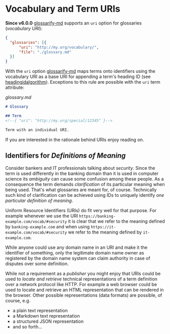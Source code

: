 # Vocabulary and Term URIs

[glossarify-md]: https://github.com/about-code/glossarify-md/
[headingidalgorithm]: ../README.md#headingidalgorithm

**Since v6.0.0** [glossarify-md] supports an `uri` option for glossaries (*vocabulary URI*):

~~~json
{
  "glossaries": [{
      "uri": "http://my.org/vocabulary/",
      "file": "./glossary.md"
  }]
}
~~~

With the `uri` option [glossarify-md] maps terms onto identifiers using the vocabulary URI as a base URI for appending a term's heading ID (see [headingidalgorithm]). Exceptions to this rule are possible with the `uri` term attribute:

*glossary.md*
~~~md
# Glossary

## Term
<!--{ "uri": "http://my.org/special/12345" }-->

Term with an individual URI.
~~~

If you are interested in the rationale behind URIs enjoy reading on.


## Identifiers for *Definitions of Meaning*

Consider bankers and IT professionals talking about *security*. Since the term is used differently in the banking domain than it is used in computer science its *ambiguity* can cause some confusion among these people. As a consequence the term demands *clarification* of its particular meaning when being used. That's what glossaries are meant for, of course. Technically such kind of clarification can be achieved using IDs to uniquely identify *one particular definition of meaning*.

Uniform Resource Identifiers (URIs) do fit very well for that purpose. For example whenever we use the URI `https://banking-example.com/vocab/#security` it is clear that we refer to the meaning defined by `banking-example.com` and when using `https://it-example.com/vocab/#security` we refer to the meaning defined by `it-example.com`.

While anyone could use any domain name in an URI and make it the identifier of something, only the legitimate domain name owner as registered by the domain name system can claim authority in case of disputes over some definition.

While not a requirement as a *publisher* you might enjoy that URIs could be used to *locate and retrieve* technical representations of a term definition over a network protocol like HTTP. For example a web browser could be used to locate and retrieve an HTML representation that can be rendered in the browser. Other possible representations (data formats) are possible, of course, e.g.

  - a plain text representation
  - a Markdown text representation
  - a structured JSON representation
  - and so forth...

